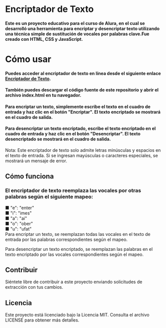 # Encriptador de Texto
#### Este es un proyecto educativo para el curso de Alura, en el cual se desarrolló una herramienta para encriptar y desencriptar texto utilizando una técnica simple de sustitución de vocales por palabras clave.Fue creado con HTML, CSS y JavaScript.

# Cómo usar

#### Puedes acceder al encriptador de texto en línea desde el siguiente enlace <a href="https://juancro99.github.io/Encriptador-de-Texto/" target="_blank">Encriptador de Texto</a>.  

#### También puedes descargar el código fuente de este repositorio y abrir el archivo index.html en tu navegador.  

#### Para encriptar un texto, simplemente escribe el texto en el cuadro de entrada y haz clic en el botón "Encriptar". El texto encriptado se mostrará en el cuadro de salida.  

#### Para desencriptar un texto encriptado, escribe el texto encriptado en el cuadro de entrada y haz clic en el botón "Desencriptar". El texto desencriptado se mostrará en el cuadro de salida.  

Nota: Este encriptador de texto solo admite letras minúsculas y espacios en el texto de entrada. Si se ingresan mayúsculas o caracteres especiales, se mostrará un mensaje de error.  

## Cómo funciona
### El encriptador de texto reemplaza las vocales por otras palabras según el siguiente mapeo:

■ "e": "enter"  
■ "i": "imes"  
■ "a": "ai"  
■ "o": "ober"  
■ "u": "ufat"  
Para encriptar un texto, se reemplazan todas las vocales en el texto de entrada por las palabras correspondientes según el mapeo.  

Para desencriptar un texto encriptado, se reemplazan las palabras en el texto encriptado por las vocales correspondientes según el mapeo.  

## Contribuir
Siéntete libre de contribuir a este proyecto enviando solicitudes de extracción con tus cambios.

## Licencia
Este proyecto está licenciado bajo la Licencia MIT. Consulta el archivo LICENSE para obtener más detalles.
